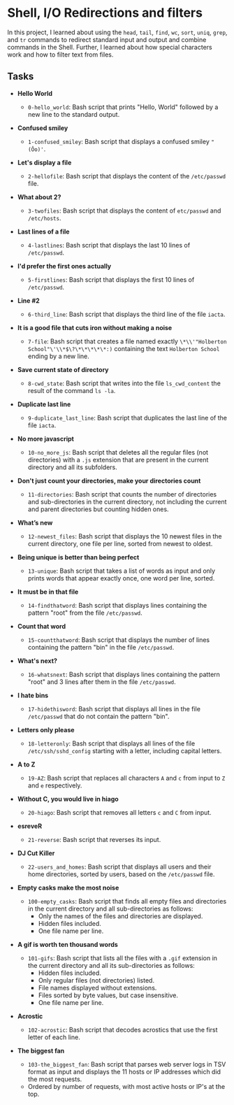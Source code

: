 # Shell, I/O Redirections and filters
In this project, I learned about using the `head`, `tail`, `find`, `wc`, `sort`, 
`uniq`, `grep`, and `tr` commands to redirect standard input and output and 
combine commands in the Shell. Further, I learned about how special characters 
work and how to filter text from files.

## Tasks
* **Hello World**
  * `0-hello_world`: Bash script that prints "Hello, World" followed by a new 
line to the standard output.

* **Confused smiley**
  * `1-confused_smiley`: Bash script that displays a confused smiley `"(Ôo)'`.

* **Let's display a file**
  * `2-hellofile`: Bash script that displays the content of the `/etc/passwd` 
file.

* **What about 2?**
  * `3-twofiles`: Bash script that displays the content of `etc/passwd` and 
`/etc/hosts`.

* **Last lines of a file**
  * `4-lastlines`: Bash script that displays the last 10 lines of `/etc/passwd`.

* **I'd prefer the first ones actually**
  * `5-firstlines`: Bash script that displays the first 10 lines of `/etc/passwd`.

* **Line #2**
  * `6-third_line`: Bash script that displays the third line of the file `iacta`.

* **It is a good file that cuts iron without making a noise**
  * `7-file`: Bash script that creates a file named exactly 
`\*\\'"Holberton School"\'\\*$\?\*\*\*\*\*:)` containing the text 
`Holberton School` ending by a new line.

* **Save current state of directory**
  * `8-cwd_state`: Bash script that writes into the file `ls_cwd_content` the 
result of the command `ls -la`.

* **Duplicate last line**
  * `9-duplicate_last_line`: Bash script that duplicates the last line of the 
file `iacta`.

* **No more javascript**
  * `10-no_more_js`: Bash script that deletes all the regular files (not 
directories) with a `.js` extension that are present in the current directory 
and all its subfolders.

* **Don't just count your directories, make your directories count**
  * `11-directories`: Bash script that counts the number of directories and 
sub-directories in the current directory, not including the current and parent 
directories but counting hidden ones.

* **What’s new**
  * `12-newest_files`: Bash script that displays the 10 newest files in the 
current directory, one file per line, sorted from newest to oldest.

* **Being unique is better than being perfect**
  * `13-unique`: Bash script that takes a list of words as input and only 
prints words that appear exactly once, one word per line, sorted.

* **It must be in that file**
  * `14-findthatword`: Bash script that displays lines containing the pattern 
"root" from the file `/etc/passwd`.

* **Count that word**
  * `15-countthatword`: Bash script that displays the number of lines 
containing the pattern "bin" in the file `/etc/passwd`.

* **What's next?**
  * `16-whatsnext`: Bash script that displays lines containing the pattern 
"root" and 3 lines after them in the file `/etc/passwd`.

* **I hate bins**
  * `17-hidethisword`: Bash script that displays all lines in the file 
`/etc/passwd` that do not contain the pattern "bin".

* **Letters only please**
  * `18-letteronly`: Bash script that displays all lines of the file 
`/etc/ssh/sshd_config` starting with a letter, including capital letters.

* **A to Z**
  * `19-AZ`: Bash script that replaces all characters `A` and `c` from input 
to `Z` and `e` respectively.

* **Without C, you would live in hiago**
  * `20-hiago`: Bash script that removes all letters `c` and `C` from input.

* **esreveR**
  * `21-reverse`: Bash script that reverses its input.

* **DJ Cut Killer**
  * `22-users_and_homes`: Bash script that displays all users and their home 
directories, sorted by users, based on the `/etc/passwd` file.

* **Empty casks make the most noise**
  * `100-empty_casks`: Bash script that finds all empty files and directories 
in the current directory and all sub-directories as follows:
    * Only the names of the files and directories are displayed.
    * Hidden files included.
    * One file name per line.

* **A gif is worth ten thousand words**
  * `101-gifs`: Bash script that lists all the files with a `.gif` extension 
in the current directory and all its sub-directories as follows:
    * Hidden files included.
    * Only regular files (not directories) listed.
    * File names displayed without extensions.
    * Files sorted by byte values, but case insensitive.
    * One file name per line.

* **Acrostic**
  * `102-acrostic`: Bash script that decodes acrostics that use the first 
letter of each line.

* **The biggest fan**
  * `103-the_biggest_fan`: Bash script that parses web server logs in TSV 
format as input and displays the 11 hosts or IP addresses which did the most 
requests.
  * Ordered by number of requests, with most active hosts or IP's at the top.
